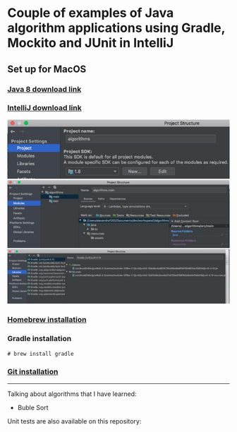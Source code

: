 # Couple of examples of Java algorithm applications using Gradle, Mockito and JUnit in IntelliJ
## Set up for MacOS
### [Java 8 download link](https://www.oracle.com/webapps/redirect/signon?nexturl=https://download.oracle.com/otn/java/jdk/8u241-b07/1f5b5a70bf22433b84d0e960903adac8/jdk-8u241-macosx-x64.dmg)
### [IntelliJ download link](https://www.jetbrains.com/education/download/download-thanks.html?platform=mac)
![Project](./src/main/resources/assets/project.jpeg)
![Modules](./src/main/resources/assets/modules.jpeg)
![Libraries](./src/main/resources/assets/libraries.jpeg)
### [Homebrew installation](https://osxdaily.com/2018/03/07/how-install-homebrew-mac-os/)
### Gradle installation 
```
# brew install gradle
```
### [Git installation](https://gist.github.com/derhuerst/1b15ff4652a867391f03#file-mac-md)
------------------------------------------
Talking about algorithms that I have learned: 
* Buble Sort

Unit tests are also available on this repository:


